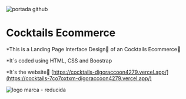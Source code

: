 ![portada github](https://github.com/DIGORACCOON4279/cocktails/assets/88150970/97b7c597-4009-4a4b-9717-6841ec62125e)

# Cocktails Ecommerce

*This is a Landing Page Interface Design🎫 of an Cocktails Ecommerce🛒

*It´s coded using HTML, CSS and Boostrap

*It´s the website🚀 [https://cocktails-digoraccoon4279.vercel.app/](https://cocktails-7co7oxtxm-digoraccoon4279.vercel.app/)

![logo marca - reducida](https://github.com/DIGORACCOON4279/cocktails/assets/88150970/266feb1f-5d8e-4775-949c-144cd3142f3b)
